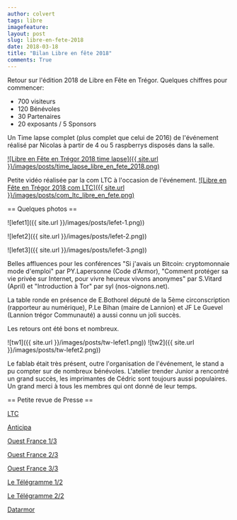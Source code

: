 ```yaml
---
author: colvert
tags: libre
imagefeature:
layout: post
slug: libre-en-fete-2018
date: 2018-03-18
title: "Bilan Libre en fête 2018"
comments: True
---
```


Retour sur l'édition 2018 de Libre en Fête en Trégor. Quelques chiffres pour
commencer:
 * 700 visiteurs
 * 120 Bénévoles
 * 30 Partenaires
 * 20 exposants / 5 Sponsors

Un Time lapse complet (plus complet que celui de 2016) de l'événement réalisé
par Nicolas à partir de 4 ou 5 raspberrys disposés dans la salle.

[![Libre en Fête en Trégor 2018 time lapse]({{ site.url }}/images/posts/time_lapse_libre_en_fete_2018.png)](https://www.youtube.com/watch?v=duFRgBmI8dQ&
 "Libre en Fête en Trégor 2018, le time lapse")

 Petite vidéo réalisée par la com LTC à l'occasion de l'événement.
 [![Libre en Fête en Trégor 2018 com LTC]({{ site.url }}/images/posts/com_ltc_libre_en_fete.png)](https://www.youtube.com/watch?v=ag5fUKgbPHo
  "Libre en Fête en Trégor 2018, vidéo Com LTC")

== Quelques photos ==

![lefet1]({{ site.url }}/images/posts/lefet-1.png))

![lefet2]({{ site.url }}/images/posts/lefet-2.png))

![lefet3]({{ site.url }}/images/posts/lefet-3.png))

Belles affluences pour les conférences "Si j'avais un Bitcoin: cryptomonnaie mode
 d'emploi" par PY.Lapersonne (Code d'Armor), "Comment protéger sa vie privée sur
  Internet, pour vivre heureux vivons anonymes" par S.Vitard (April) et
"Introduction à Tor" par syl (nos-oignons.net).

La table ronde en présence de E.Bothorel député de la 5ème circonscription
 (rapporteur au numérique), P.Le Bihan (maire de Lannion) et JF Le Guevel
 (Lannion trégor Communauté) a aussi connu un joli succès.

Les retours ont été bons et nombreux.

![tw1]({{ site.url }}/images/posts/tw-lefet1.png))
![tw2]({{ site.url }}/images/posts/tw-lefet2.png))

Le fablab était très présent, outre l'organisation de l'événement, le stand a pu
compter sur de nombreux bénévoles. L'atelier trender Junior a rencontré un grand
succès, les imprimantes de Cédric sont toujours aussi populaires. Un grand merci 
à tous les membres qui ont donné de leur temps.

== Petite revue de Presse ==

 [LTC](http://www.lannion-tregor.com/fr/videotheque/video/le-logiciel-libre-partout-dans-notre-vie.html)

 [Anticipa](http://www.technopole-anticipa.com/La-grande-fete-du-numerique-du-logiciel-libre-et-de-ses-usages.html)

 [Ouest France 1/3](https://www.ouest-france.fr/bretagne/lannion-22300/philippe-roux-gagne-le-concours-openstreetmap-5650057)

 [Ouest France 2/3](https://www.ouest-france.fr/bretagne/lannion-22300/libre-en-fete-lannion-le-libre-s-offre-une-fete-open-aux-non-geeks-5645288)

 [Ouest France 3/3](https://www.ouest-france.fr/bretagne/lannion-22300/lannion-un-dimanche-du-numerique-et-du-logiciel-libre-5637865)


[Le Télégramme 1/2](http://www.letelegramme.fr/cotes-darmor/lannion/libre-en-fete-un-vent-de-fraicheur-sur-l-informatique-26-03-2018-11900634.php)


[Le Télégramme 2/2](http://www.letelegramme.fr/cotes-darmor/lannion/libre-en-fete-le-logiciel-libre-en-vedette-dimanche-23-03-2018-11897411.php)


[Datarmor](http://datarmor.cotesdarmor.fr/web/guest/actualites/-/blogs/libre-en-fete-en-treg-2?_33_redirect=http%3A%2F%2Fdatarmor.cotesdarmor.fr%2Fweb%2Fguest%2Factualites%3Fp_p_id%3D33%26p_p_lifecycle%3D0%26p_p_state%3Dnormal%26p_p_mode%3Dview%26p_p_col_id%3Dcolumn-1%26p_p_col_count%3D3)
